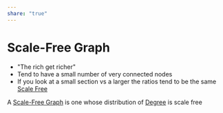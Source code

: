 ```yaml
---  
share: "true"  
---  
```

# Scale-Free Graph  
  
- "The rich get richer"  
- Tend to have a small number of very connected nodes  
- If you look at a small section vs a larger the ratios tend to be the same  
[Scale Free](./Scale%20Free.md)  
  
A [Scale-Free Graph](Scale-Free%20Graph.md) is one whose distribution of [Degree](./Degree.md) is scale free
